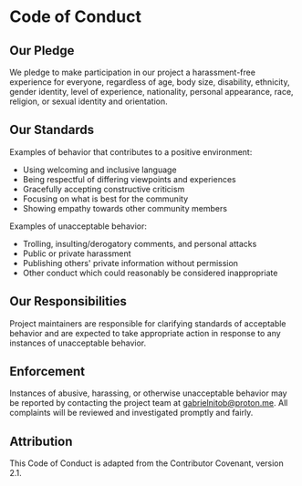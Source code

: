# Code of Conduct

## Our Pledge

We pledge to make participation in our project a harassment-free experience for everyone, regardless of age, body size, disability, ethnicity, gender identity, level of experience, nationality, personal appearance, race, religion, or sexual identity and orientation.

## Our Standards

Examples of behavior that contributes to a positive environment:

* Using welcoming and inclusive language
* Being respectful of differing viewpoints and experiences
* Gracefully accepting constructive criticism
* Focusing on what is best for the community
* Showing empathy towards other community members

Examples of unacceptable behavior:

* Trolling, insulting/derogatory comments, and personal attacks
* Public or private harassment
* Publishing others' private information without permission
* Other conduct which could reasonably be considered inappropriate

## Our Responsibilities

Project maintainers are responsible for clarifying standards of acceptable behavior and are expected to take appropriate action in response to any instances of unacceptable behavior.

## Enforcement

Instances of abusive, harassing, or otherwise unacceptable behavior may be reported by contacting the project team at gabrielnitob@proton.me. All complaints will be reviewed and investigated promptly and fairly.

## Attribution

This Code of Conduct is adapted from the Contributor Covenant, version 2.1.
